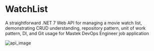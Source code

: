 # WatchList
A straightforward .NET 7 Web API for managing a movie watch list, demonstrating CRUD understanding, repository pattern, unit of work pattern, DI, and Git usage for Mastek DevOps Engineer job application

![api_image](https://github.com/braduni/WatchList/assets/43992863/103b4a69-46a8-4ea9-950e-40c0bfef0754)

